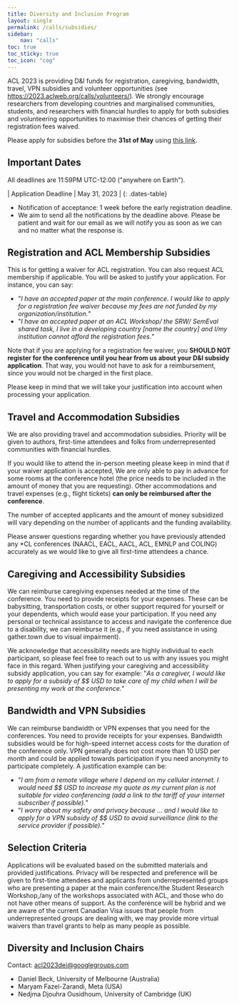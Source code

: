 ```yaml
---
title: Diversity and Inclusion Program
layout: single
permalink: /calls/subsidies/
sidebar: 
    nav: "calls"
toc: true
toc_sticky: true
toc_icon: "cog"
---
```


ACL 2023 is providing D&I funds for registration, caregiving, bandwidth, travel, VPN subsidies and volunteer opportunities (see https://2023.aclweb.org/calls/volunteers/). We strongly encourage researchers from developing countries and marginalised communities, students, and researchers with financial hurdles to apply for both subsidies and volunteering opportunities to maximise their chances of getting their registration fees waived.

Please apply for subsidies before the **31st of May** using [this link](https://forms.office.com/pages/responsepage.aspx?id=DQSIkWdsW0yxEjajBLZtrQAAAAAAAAAAAANAAVnuQ09UNEQ2RTJPU0MzTVUwWk9aUzZGQ0VRR1M3Ri4u). 

## Important Dates

All deadlines are 11:59PM UTC-12:00 ("anywhere on Earth").

<style>
.dates-table { font-size: .8em; }
.dates-table tr td:nth-child(1) { width: 60%; }
.dates-table tr td:nth-child(2) { width: 30%; }
.dates-table del { color: #888; }
</style>

| Application Deadline | May 31, 2023 |
{: .dates-table}

* Notification of acceptance: 1 week before the early registration deadline.
* We aim to send all the notifications by the deadline above. Please be patient and wait for our email as we will notify you as soon as we can and no matter what the response is.



## Registration and ACL Membership Subsidies

This is for getting a waiver for ACL registration. You can also request ACL membership if applicable. You will be asked to justify your application. For instance, you can say:

* "_I have an accepted paper at the main conference. I would like to apply for a registration fee waiver because my fees are not funded by my organization/institution._"
* "_I have an accepted paper at an ACL Workshop/ the SRW/ SemEval shared task, I live in a developing country [name the country] and I/my institution cannot afford the registration fees._"

Note that if you are applying for a registration fee waiver, you **SHOULD NOT register for the conference until you hear from us about your D&I subsidy application**. That way, you would not have to ask for a reimbursement, since you would not be charged in the first place.

Please keep in mind that we will take your justification into account when processing your application.

## Travel and Accommodation Subsidies

We are also providing travel and accommodation subsidies. Priority will be given to authors, first-time attendees and folks from underrepresented communities with financial hurdles.

If you would like to attend the in-person meeting please keep in mind that if your waiver application is accepted, We are only able to pay in advance for some rooms at the conference hotel (the price needs to be included in the amount of money that you are requesting). Other accommodations and travel expenses (e.g., flight tickets) **can only be reimbursed after the conference**.

The number of accepted applicants and the amount of money subsidized will vary depending on the number of applicants and the funding availability. 

Please answer questions regarding whether you have previously attended any *CL conferences (NAACL, EACL, AACL, ACL, EMNLP and COLING) accurately as we would like to give all first-time attendees a chance.

## Caregiving and Accessibility Subsidies

We can reimburse caregiving expenses needed at the time of the conference. You need to provide receipts for your expenses. These can be babysitting, transportation costs, or other support required for yourself or your dependents, which would ease your participation. If you need any personal or technical assistance to access and navigate the conference due to a disability, we can reimburse it (e.g.,  if you need assistance in using gather.town due to visual impairment). 

We acknowledge that accessibility needs are highly individual to each participant, so please feel free to reach out to us with any issues you might face in this regard. When justifying your caregiving and accessibility subsidy application, you can say for example: "_As a caregiver, I would like to apply for a subsidy of $$ USD to take care of my child when I will be presenting my work at the conference._"

## Bandwidth and VPN Subsidies 

We can reimburse bandwidth or VPN expenses that you need for the conferences. You need to provide receipts for your expenses. Bandwidth subsidies would be for high-speed internet access costs for the duration of the conference only. VPN generally does not cost more than 10 USD per month and could be applied towards participation if you need anonymity to participate completely. A justification example can be:

* "_I am from a remote village where I depend on my cellular internet. I would need $$ USD to increase my quote as my current plan is not suitable for video conferencing (add a link to the tariff of your internet subscriber if possible)._"
* "_I worry about my safety and privacy because … and I would like to apply for a VPN subsidy of $$ USD to avoid surveillance (link to the service provider if possible)._"

## Selection Criteria 

Applications will be evaluated based on the submitted materials and provided justifications. Privacy will be respected and preference will be given to first-time attendees and applicants from underrepresented groups who are presenting a paper at the main conference/the Student Research Workshop,/any of the workshops associated with ACL, and those who do not have other means of support. As the conference will be hybrid and we are aware of the current Canadian Visa issues that people from underrepresented groups are dealing with, we may provide more virtual waivers than travel grants to help as many people as possible.

## Diversity and Inclusion Chairs

Contact: [acl2023dei@googlegroups.com](mailto:acl2023dei@googlegroups.com)

* Daniel Beck, University of Melbourne (Australia)
* Maryam Fazel-Zarandi, Meta (USA)
* Nedjma Djouhra Ousidhoum, University of Cambridge (UK)
